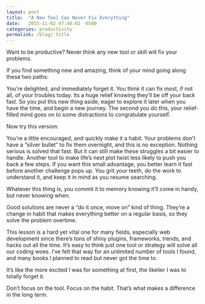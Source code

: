 ```yaml
---
layout: post
title:  "A New Tool Can Never Fix Everything"
date:   2015-11-02 07:40:02 -0500
categories: productivity
permalink: /blog/:title
---
```

Want to be productive? Never think any new tool or skill will fix your problems.

If you find something new and amazing, think of your mind going along these two paths:

You’re delighted, and immediately forget it. You think it can fix most, if not all, of your troubles today. Its a huge relief knowing they’ll be off your back fast. So you put this new thing aside, eager to explore it later when you have the time, and begin a new journey. The second you do this, your relief-filled mind goes on to some distractions to congratulate yourself.

Now try this version:

You’re a little encouraged, and quickly make it a habit. Your problems don’t have a “silver bullet” to fix them overnight, and this is no exception. Nothing serious is solved that fast. But it can still make these struggles a bit easier to handle. Another tool to make life’s next plot twist less likely to push you back a few steps. If you want this small advantage, you better learn it fast before another challenge pops up. You grit your teeth, do the work to understand it, and keep it in mind as you resume searching.

Whatever this thing is, you commit it to memory knowing it’ll come in handy, but never knowing when.

Good solutions are never a “do it once, move on” kind of thing. They’re a change in habit that makes everything better on a regular basis, so they solve the problem overtime.

This lesson is a hard yet vital one for many fields, especially web development since there’s tons of shiny plugins, frameworks, trends, and hacks out all the time. It’s easy to think just one tool or strategy will solve all our coding woes. I’ve felt that way for an unlimited number of tools I found, and many books I planned to read but never got the time to.

It’s like the more excited I was for something at first, the likelier I was to totally forget it.

Don’t focus on the tool. Focus on the habit. That’s what makes a difference in the long term.